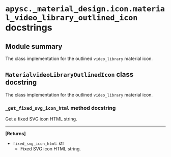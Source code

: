 # `apysc._material_design.icon.material_video_library_outlined_icon` docstrings

## Module summary

The class implementation for the outlined `video_library` material icon.

## `MaterialvideoLibraryOutlinedIcon` class docstring

The class implementation for the outlined `video_library` material icon.

### `_get_fixed_svg_icon_html` method docstring

Get a fixed SVG icon HTML string.<hr>

**[Returns]**

- `fixed_svg_icon_html`: str
  - Fixed SVG icon HTML string.